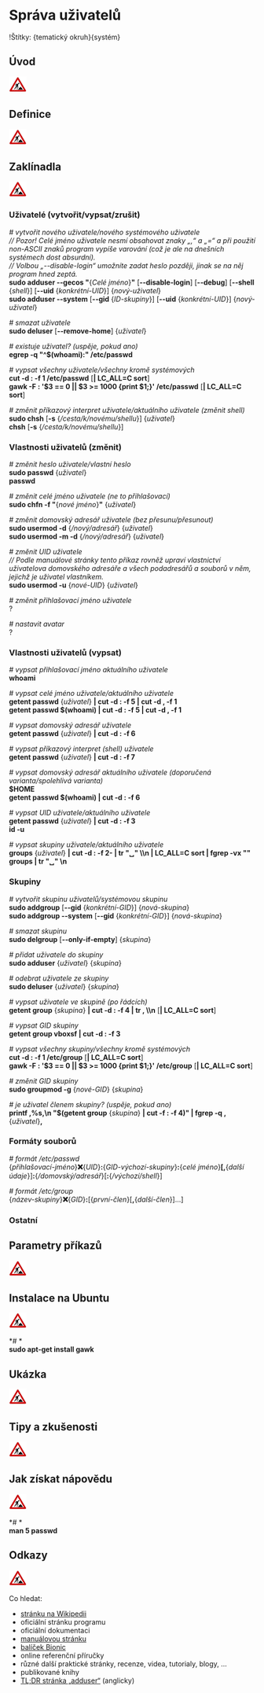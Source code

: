 <!--

Linux Kniha kouzel, kapitola Správa uživatelů
Copyright (c) 2019 Singularis <singularis@volny.cz>

Toto dílo je dílem svobodné kultury; můžete ho šířit a modifikovat pod
podmínkami licence Creative Commons Attribution-ShareAlike 4.0 International
vydané neziskovou organizací Creative Commons. Text licence je přiložený
k tomuto projektu nebo ho můžete najít na webové adrese:

https://creativecommons.org/licenses/by-sa/4.0/

-->
<!--
Poznámky:

-->

# Správa uživatelů

!Štítky: {tematický okruh}{systém}

## Úvod
<!--
- Vymezte, co je předmětem této kapitoly.
- Obecně popište základní principy, na kterých fungují používané nástroje.
- Uveďte, co kapitola nepokrývá, ačkoliv by to čtenář mohl očekávat.
-->
![ve výstavbě](../obrazky/ve-vystavbe.png)

## Definice
<!--
- Uveďte výčet specifických pojmů pro použití v této kapitole a tyto pojmy definujte co nejprecizněji.
-->
![ve výstavbě](../obrazky/ve-vystavbe.png)

<!--

- uživatel (systémový/běžný) + identifikován pomocí UID
- skupina (systémová/běžná) + identifikována pomocí GID (množina uživatelů)
- shell (příkazový interpret)

-->

## Zaklínadla
<!--
- Rozdělte na podsekce a naplňte „zaklínadly“.
-->
![ve výstavbě](../obrazky/ve-vystavbe.png)

### Uživatelé (vytvořit/vypsat/zrušit)
*# vytvořit nového uživatele/nového systémového uživatele*<br>
*// Pozor! Celé jméno uživatele nesmí obsahovat znaky „,“ a „=“ a při použití non-ASCII znaků program vypíše varování (což je ale na dnešních systémech dost absurdní).*<br>
*// Volbou „\-\-disable-login“ umožníte zadat heslo později, jinak se na něj program hned zeptá.*<br>
**sudo adduser \-\-gecos "**{*Celé jméno*}**"** [**\-\-disable-login**] [**\-\-debug**] [**\-\-shell** {*shell*}] [**\-\-uid** {*konkrétní-UID*}] {*nový-uživatel*}<br>
**sudo adduser \-\-system** [**\-\-gid** {*ID-skupiny*}] [**\-\-uid** {*konkrétní-UID*}] {*nový-uživatel*}

*# smazat uživatele*<br>
**sudo deluser** [**\-\-remove-home**] {*uživatel*}


*# existuje uživatel? (uspěje, pokud ano)*<br>
**egrep -q "^$(whoami):" /etc/passwd**

*# vypsat všechny uživatele/všechny kromě systémových*<br>
**cut -d : -f 1 /etc/passwd** [**\| LC\_ALL=C sort**]<br>
**gawk -F : '$3 == 0 || $3 &gt;= 1000 {print $1;}' /etc/passwd** [**\| LC\_ALL=C sort**]


*# změnit příkazový interpret uživatele/aktuálního uživatele (změnit shell)*<br>
**sudo chsh** [**-s** {*/cesta/k/novému/shellu*}] {*uživatel*}<br>
**chsh** [**-s** {*/cesta/k/novému/shellu*}]

### Vlastnosti uživatelů (změnit)

*# změnit heslo uživatele/vlastní heslo*<br>
**sudo passwd** {*uživatel*}<br>
**passwd**

*# změnit celé jméno uživatele (ne to přihlašovací)*<br>
**sudo chfn -f "**{*nové jméno*}**"** {*uživatel*}

*# změnit domovský adresář uživatele (bez přesunu/přesunout)*<br>
**sudo usermod -d** {*/nový/adresář*} {*uživatel*}<br>
**sudo usermod -m -d** {*/nový/adresář*} {*uživatel*}

*# změnit UID uživatele*<br>
*// Podle manuálové stránky tento příkaz rovněž upraví vlastnictví uživatelova domovského adresáře a všech podadresářů a souborů v něm, jejichž je uživatel vlastníkem.*<br>
**sudo usermod -u** {*nové-UID*} {*uživatel*}

*# změnit přihlašovací jméno uživatele*<br>
?

*# nastavit avatar*<br>
?
<!--
Vzít obrázek, zkonvertovat na 480x480 PNG 8bit RGB a uložit do souboru
~/.face. Změna se projeví okamžitě.

-->


### Vlastnosti uživatelů (vypsat)

*# vypsat přihlašovací jméno aktuálního uživatele*<br>
**whoami**

*# vypsat celé jméno uživatele/aktuálního uživatele*<br>
**getent passwd** {*uživatel*} **\| cut -d : -f 5 \| cut -d , -f 1**<br>
**getent passwd $(whoami) \| cut -d : -f 5 \| cut -d , -f 1**

*# vypsat domovský adresář uživatele*<br>
**getent passwd** {*uživatel*} **\| cut -d : -f 6**

*# vypsat příkazový interpret (shell) uživatele*<br>
**getent passwd** {*uživatel*} **\| cut -d : -f 7**

*# vypsat domovský adresář aktuálního uživatele (doporučená varianta/spolehlivá varianta)*<br>
**$HOME**<br>
**getent passwd $(whoami) \| cut -d : -f 6**

*# vypsat UID uživatele/aktuálního uživatele*<br>
**getent passwd** {*uživatel*} **\| cut -d : -f 3**<br>
**id -u**

*# vypsat skupiny uživatele/aktuálního uživatele*<br>
**groups** {*uživatel*} **\| cut -d : -f 2- \| tr "&blank;" \\\\n \| LC\_ALL=C sort \| fgrep -vx ""**<br>
**groups \| tr "&blank;" \\n**

### Skupiny

*# vytvořit skupinu uživatelů/systémovou skupinu*<br>
**sudo addgroup** [**\-\-gid** {*konkrétní-GID*}] {*nová-skupina*}<br>
**sudo addgroup \-\-system** [**\-\-gid** {*konkrétní-GID*}] {*nová-skupina*}

*# smazat skupinu*<br>
**sudo delgroup** [**\-\-only-if-empty**] {*skupina*}

*# přidat uživatele do skupiny*<br>
**sudo adduser** {*uživatel*} {*skupina*}

*# odebrat uživatele ze skupiny*<br>
**sudo deluser** {*uživatel*} {*skupina*}

*# vypsat uživatele ve skupině (po řádcích)*<br>
**getent group** {*skupina*} **\| cut -d : -f 4 \| tr , \\\\n** [**\| LC\_ALL=C sort**]

*# vypsat GID skupiny*<br>
**getent group vboxsf \| cut -d : -f 3**

*# vypsat všechny skupiny/všechny kromě systémových*<br>
**cut -d : -f 1 /etc/group** [**\| LC\_ALL=C sort**]<br>
**gawk -F : '$3 == 0 || $3 &gt;= 1000 {print $1;}' /etc/group** [**\| LC\_ALL=C sort**]

*# změnit GID skupiny*<br>
**sudo groupmod -g** {*nové-GID*} {*skupina*}

*# je uživatel členem skupiny? (uspěje, pokud ano)*<br>
**printf ,%s,\\n "$(getent group** {*skupina*} **\| cut -f : -f 4)" \| fgrep -q ,**{*uživatel*}**,**

### Formáty souborů

*# formát /etc/passwd*<br>
{*přihlašovací-jméno*}**:x:**{*UID*}**:**{*GID-výchozí-skupiny*}**:**{*celé jméno*}**[,**{*další údaje*}]**:**{*/domovský/adresář*}[**:**{*/výchozí/shell*}]

*# formát /etc/group*<br>
{*název-skupiny*}**:x:**{*GID*}**:**[{*první-člen*}[**,**{*další-člen*}]...]

### Ostatní
<!--

*# kteří uživatelé jsou přihlášeni k systému?*<br>
**who -q \| egrep "^#"**
[ ] Vyřešit problémy se „su“ a „sudo“.

-->



## Parametry příkazů
<!--
- Pokud zaklínadla nepředstavují kompletní příkazy, v této sekci musíte popsat, jak z nich kompletní příkazy sestavit.
- Jinak by zde měl být přehled nejužitečnějších parametrů používaných nástrojů.
-->
![ve výstavbě](../obrazky/ve-vystavbe.png)

## Instalace na Ubuntu
<!--
- Jako zaklínadlo bez titulku uveďte příkazy (popř. i akce) nutné k instalaci a zprovoznění všech nástrojů požadovaných kterýmkoliv zaklínadlem uvedeným v kapitole. Po provedení těchto činností musí být nástroje plně zkonfigurované a připravené k práci.
- Ve výčtu balíků k instalaci vycházejte z minimální instalace Ubuntu.
-->
![ve výstavbě](../obrazky/ve-vystavbe.png)

*# *<br>
**sudo apt-get install gawk**

## Ukázka
<!--
- Tuto sekci ponechávat jen v kapitolách, kde dává smysl.
- Zdrojový kód, konfigurační soubor nebo interakce s programem, a to v úplnosti − ukázka musí být natolik úplná, aby ji v této podobě šlo spustit, ale současně natolik stručná, aby se vešla na jednu stranu A5.
- Snažte se v ukázce ilustrovat co nejvíc zaklínadel z této kapitoly.
-->
![ve výstavbě](../obrazky/ve-vystavbe.png)

## Tipy a zkušenosti
<!--
- Do odrážek uveďte konkrétní zkušenosti, které jste při práci s nástrojem získali; zejména případy, kdy vás chování programu překvapilo nebo očekáváte, že by mohlo překvapit začátečníky.
- Popište typické chyby nových uživatelů a jak se jim vyhnout.
- Buďte co nejstručnější; neodbíhejte k popisování čehokoliv vedlejšího, co je dost možné, že už čtenář zná.
-->
![ve výstavbě](../obrazky/ve-vystavbe.png)

<!--
[ ] Proč nikdy nezadávat heslo na příkazové řádce či ve skriptu a neukládat do proměnných prostředí.
-->

## Jak získat nápovědu
<!--
- Uveďte, které informační zdroje jsou pro začátečníka nejlepší k získání rychlé a obsáhlé nápovědy. Typicky jsou to manuálové stránky, vestavěná nápověda programu nebo webové zdroje (ale neuvádějte konkrétní odkazy, ty patří do sekce „Odkazy“).
-->
![ve výstavbě](../obrazky/ve-vystavbe.png)

*# *<br>
**man 5 passwd**


## Odkazy
![ve výstavbě](../obrazky/ve-vystavbe.png)

Co hledat:

* [stránku na Wikipedii](https://cs.wikipedia.org/wiki/Hlavn%C3%AD_strana)
* oficiální stránku programu
* oficiální dokumentaci
* [manuálovou stránku](http://manpages.ubuntu.com/)
* [balíček Bionic](https://packages.ubuntu.com/)
* online referenční příručky
* různé další praktické stránky, recenze, videa, tutorialy, blogy, ...
* publikované knihy
* [TL;DR stránka „adduser“](https://github.com/tldr-pages/tldr/blob/master/pages/linux/adduser.md) (anglicky)
